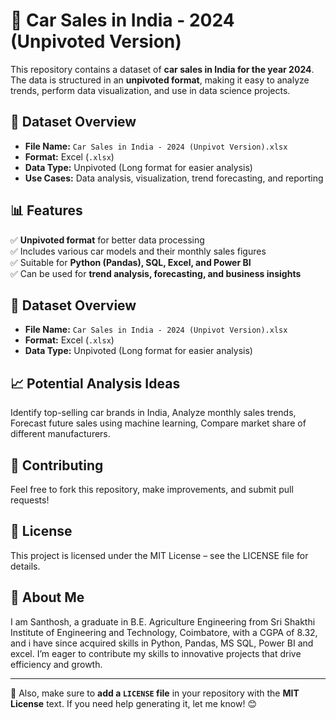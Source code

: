 # 🚗 Car Sales in India - 2024 (Unpivoted Version)

This repository contains a dataset of **car sales in India for the year 2024**. The data is structured in an **unpivoted format**, making it easy to analyze trends, perform data visualization, and use in data science projects.

## 📂 Dataset Overview
- **File Name:** `Car Sales in India - 2024 (Unpivot Version).xlsx`
- **Format:** Excel (`.xlsx`)
- **Data Type:** Unpivoted (Long format for easier analysis)
- **Use Cases:** Data analysis, visualization, trend forecasting, and reporting

## 📊 Features
✅ **Unpivoted format** for better data processing  
✅ Includes various car models and their monthly sales figures  
✅ Suitable for **Python (Pandas), SQL, Excel, and Power BI**  
✅ Can be used for **trend analysis, forecasting, and business insights**  

## 📂 Dataset Overview
- **File Name:** `Car Sales in India - 2024 (Unpivot Version).xlsx`
- **Format:** Excel (`.xlsx`)
- **Data Type:** Unpivoted (Long format for easier analysis)

## 📈 Potential Analysis Ideas
Identify top-selling car brands in India, 
Analyze monthly sales trends, 
Forecast future sales using machine learning, 
Compare market share of different manufacturers.


## 🤝 Contributing
Feel free to fork this repository, make improvements, and submit pull requests!

## 📜 License
This project is licensed under the MIT License – see the LICENSE file for details.

## 🌟 About Me
I am Santhosh, a graduate in B.E. Agriculture Engineering from Sri Shakthi Institute of Engineering and Technology, Coimbatore, with a CGPA of 8.32,
and i have since acquired skills in Python, Pandas, MS SQL, Power BI and excel. I’m eager to contribute my skills to innovative projects that drive efficiency and growth.

---

🔹 Also, make sure to **add a `LICENSE` file** in your repository with the **MIT License** text. If you need help generating it, let me know! 😊

